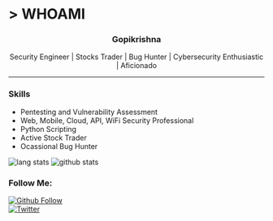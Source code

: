 # > WHOAMI
<center>
<h3> Gopikrishna </h3>
Security Engineer | Stocks Trader | Bug Hunter | Cybersecurity Enthusiastic | Aficionado
</center>
<hr>

### Skills
* Pentesting and Vulnerability Assessment
* Web, Mobile, Cloud, API, WiFi Security Professional
* Python Scripting 
* Active Stock Trader
* Ocassional Bug Hunter

![lang stats](https://github-readme-stats.vercel.app/api/top-langs/?username=z0x0z&layout=compact&theme=tokyonight)
![github stats](https://github-readme-stats.vercel.app/api?username=z0x0z&show_icons=true&theme=tokyonight)

### Follow Me:

[![Github Follow](https://img.shields.io/github/followers/z0x0z?style=social)](https://github.com/aravindha1234u/) <br>
[![Twitter](https://img.shields.io/twitter/follow/_z0x0z_?style=social)](https://twitter.com/_z0x0z_) <br>
